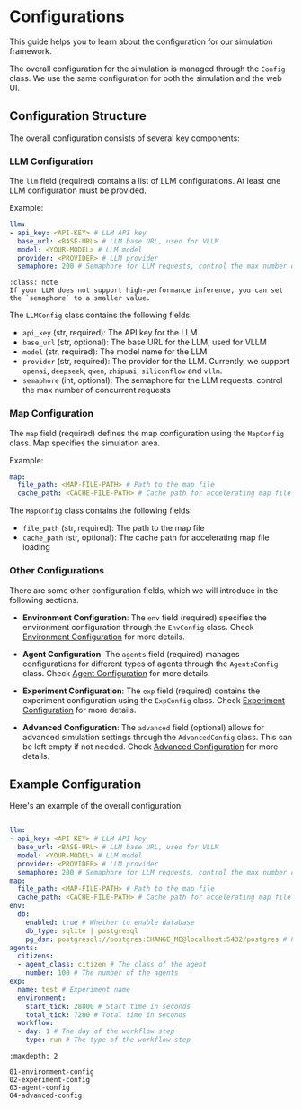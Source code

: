 # Configurations

This guide helps you to learn about the configuration for our simulation framework.

The overall configuration for the simulation is managed through the `Config` class. We use the same configuration for both the simulation and the web UI.

## Configuration Structure

The overall configuration consists of several key components:

### LLM Configuration

The `llm` field (required) contains a list of LLM configurations. At least one LLM configuration must be provided.

Example:

```yaml
llm:
- api_key: <API-KEY> # LLM API key
  base_url: <BASE-URL> # LLM base URL, used for VLLM
  model: <YOUR-MODEL> # LLM model
  provider: <PROVIDER> # LLM provider
  semaphore: 200 # Semaphore for LLM requests, control the max number of concurrent requests
```

```{admonition} Note
:class: note
If your LLM does not support high-performance inference, you can set the `semaphore` to a smaller value.
```

The `LLMConfig` class contains the following fields:

- `api_key` (str, required): The API key for the LLM
- `base_url` (str, optional): The base URL for the LLM, used for VLLM
- `model` (str, required): The model name for the LLM
- `provider` (str,  required): The provider for the LLM. Currently, we support `openai`, `deepseek`, `qwen`, `zhipuai`, `siliconflow` and `vllm`.
- `semaphore` (int, optional): The semaphore for the LLM requests, control the max number of concurrent requests

### Map Configuration
The `map` field (required) defines the map configuration using the `MapConfig` class. Map specifies the simulation area.

Example:

```yaml
map:
  file_path: <MAP-FILE-PATH> # Path to the map file
  cache_path: <CACHE-FILE-PATH> # Cache path for accelerating map file loading
```

The `MapConfig` class contains the following fields:

- `file_path` (str, required): The path to the map file
- `cache_path` (str, optional): The cache path for accelerating map file loading

### Other Configurations

There are some other configuration fields, which we will introduce in the following sections.

- **Environment Configuration**:
The `env` field (required) specifies the environment configuration through the `EnvConfig` class. Check [Environment Configuration](./02-environment-config.md) for more details.

- **Agent Configuration**:
The `agents` field (required) manages configurations for different types of agents through the `AgentsConfig` class. Check [Agent Configuration](./03-agent-config.md) for more details.

- **Experiment Configuration**:
The `exp` field (required) contains the experiment configuration using the `ExpConfig` class. Check [Experiment Configuration](./02-experiment-config.md) for more details.

- **Advanced Configuration**:
The `advanced` field (optional) allows for advanced simulation settings through the `AdvancedConfig` class. This can be left empty if not needed. Check [Advanced Configuration](./04-advanced-config.md) for more details.

## Example Configuration

Here's an example of the overall configuration:

```yaml

llm:
- api_key: <API-KEY> # LLM API key
  base_url: <BASE-URL> # LLM base URL, used for VLLM
  model: <YOUR-MODEL> # LLM model
  provider: <PROVIDER> # LLM provider
  semaphore: 200 # Semaphore for LLM requests, control the max number of concurrent requests
map:
  file_path: <MAP-FILE-PATH> # Path to the map file
  cache_path: <CACHE-FILE-PATH> # Cache path for accelerating map file loading
env:
  db:
    enabled: true # Whether to enable database
    db_type: sqlite | postgresql
    pg_dsn: postgresql://postgres:CHANGE_ME@localhost:5432/postgres # PostgreSQL connection string
agents:
  citizens:
  - agent_class: citizen # The class of the agent
    number: 100 # The number of the agents
exp:
  name: test # Experiment name
  environment:
    start_tick: 28800 # Start time in seconds
    total_tick: 7200 # Total time in seconds
  workflow:
  - day: 1 # The day of the workflow step
    type: run # The type of the workflow step
```


```{toctree}
:maxdepth: 2

01-environment-config
02-experiment-config
03-agent-config
04-advanced-config
```
